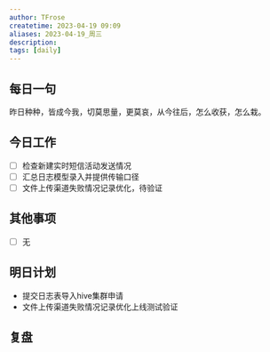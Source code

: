 ```yaml
---
author: TFrose
createtime: 2023-04-19 09:09
aliases: 2023-04-19_周三
description:
tags: [daily]
---
```


## 每日一句
昨日种种，皆成今我，切莫思量，更莫哀，从今往后，怎么收获，怎么栽。

## 今日工作
- [ ] 检查新建实时短信活动发送情况
- [ ] 汇总日志模型录入并提供传输口径
- [ ] 文件上传渠道失败情况记录优化，待验证

## 其他事项
- [ ] 无

## 明日计划
- 提交日志表导入hive集群申请
- 文件上传渠道失败情况记录优化上线测试验证

## 复盘

